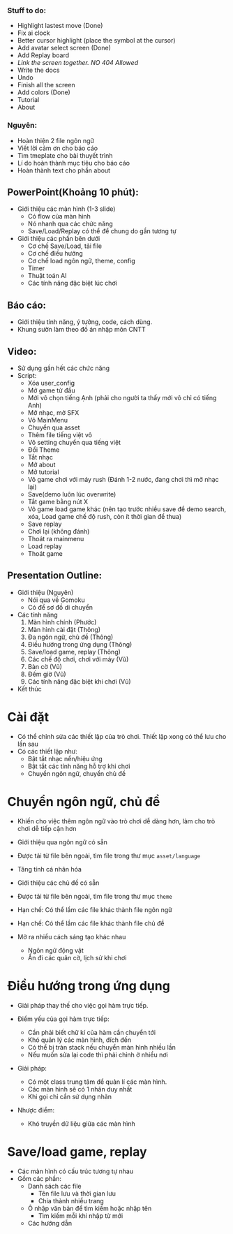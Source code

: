 ### Stuff to do:

- Highlight lastest move (Done)
- Fix ai clock
- Better cursor highlight (place the symbol at the cursor)
- Add avatar select screen (Done)
- Add Replay board
- _Link the screen together. NO 404 Allowed_
- Write the docs
- Undo
- Finish all the screen
- Add colors (Done)
- Tutorial
- About

### Nguyên:

- Hoàn thiện 2 file ngôn ngữ
- Viết lời cảm ơn cho báo cáo
- Tìm tmeplate cho bài thuyết trình
- Lí do hoàn thành mục tiêu cho báo cáo
- Hoàn thành text cho phần about

## PowerPoint(Khoảng 10 phút):

- Giới thiệu các màn hình (1-3 slide)
  - Có flow của màn hình
  - Nó nhanh qua các chức năng
  - Save/Load/Replay có thể để chung do gần tương tự
- Giới thiệu các phần bên dưới
  - Cơ chế Save/Load, tải file
  - Cơ chế điều hướng
  - Cơ chế load ngôn ngữ, theme, config
  - Timer
  - Thuật toán AI
  - Các tính năng đặc biệt lúc chơi

## Báo cáo:

- Giới thiệu tính năng, ý tưởng, code, cách dùng.
- Khung sườn làm theo đồ án nhập môn CNTT

## Video:

- Sử dụng gần hết các chức năng
- Script:
  - Xóa user_config
  - Mở game từ đầu
  - Mới vô chọn tiếng Ạnh (phải cho người ta thấy mới vô chỉ có tiếng Anh)
  - Mở nhạc, mở SFX
  - Vô MainMenu
  - Chuyển qua asset
  - Thêm file tiếng việt vô
  - Vô setting chuyển qua tiếng việt
  - Đổi Theme
  - Tắt nhạc
  - Mở about
  - Mở tutorial
  - Vô game chơi với máy rush (Đánh 1-2 nước, đang chơi thì mở nhạc lại)
  - Save(demo luôn lúc overwrite)
  - Tắt game bằng nút X
  - Vô game load game khác (nên tạo trước nhiều save để demo search, xóa, Load game chế độ rush, còn ít thời gian để thua)
  - Save replay
  - Chơi lại (không đánh)
  - Thoát ra mainmenu
  - Load replay
  - Thoát game

## Presentation Outline:

- Giới thiệu (Nguyên)
  - Nói qua về Gomoku
  - Có để sơ đồ di chuyển
- Các tính năng
  1. Màn hình chính (Phước)
  1. Màn hình cài đặt (Thông)
  1. Đa ngôn ngữ, chủ đề (Thông)
  1. Điều hướng trong ứng dụng (Thông)
  1. Save/load game, replay (Thông)
  1. Các chế độ chơi, chơi với máy (Vũ)
  1. Bàn cờ (Vũ)
  1. Đếm giờ (Vũ)
  1. Các tính năng đặc biệt khi chơi (Vũ)
- Kết thúc

# Cài đặt

- Có thể chỉnh sửa các thiết lập của trò chơi. Thiết lập xong có thể lưu cho lần sau
- Có các thiết lập như:
  - Bật tắt nhạc nền/hiệu ứng
  - Bật tắt các tính năng hỗ trợ khi chơi
  - Chuyển ngôn ngữ, chuyển chủ đề

# Chuyển ngôn ngữ, chủ đề

- Khiến cho việc thêm ngôn ngữ vào trò chơi dễ dàng hơn, làm cho trò chơi dễ tiếp cận hơn
- Giới thiệu qua ngôn ngữ có sẵn
- Được tải từ file bên ngoài, tìm file trong thư mục `asset/language`

- Tăng tính cá nhân hóa
- Giới thiệu các chủ đề có sẵn
- Được tải từ file bên ngoài, tìm file trong thư mục `theme`
- Hạn chế: Có thể lầm các file khác thành file ngôn ngữ
- Hạn chế: Có thể lầm các file khác thành file chủ đề

- Mở ra nhiều cách sáng tạo khác nhau
  - Ngôn ngữ động vật
  - Ẩn đi các quân cờ, lịch sử khi chơi

# Điều hướng trong ứng dụng

- Giải pháp thay thế cho việc gọi hàm trực tiếp.
- Điểm yếu của gọi hàm trực tiếp:

  - Cần phải biết chữ kí của hàm cần chuyển tới
  - Khó quản lý các màn hình, đích đến
  - Có thể bị tràn stack nếu chuyển màn hình nhiều lần
  - Nếu muốn sửa lại code thì phải chỉnh ở nhiều nơi

- Giải pháp:
  - Có một class trung tâm để quản lí các màn hình.
  - Các màn hình sẽ có 1 nhãn duy nhất
  - Khi gọi chỉ cần sử dụng nhãn
- Nhược điểm:
  - Khó truyền dữ liệu giữa các màn hình

# Save/load game, replay

- Các màn hình có cấu trúc tương tự nhau
- Gồm các phần:
  - Danh sách các file
    - Tên file lưu và thời gian lưu
    - Chia thành nhiều trang
  - Ô nhập văn bản để tìm kiếm hoặc nhập tên
    - Tìm kiếm mỗi khi nhập từ mới
  - Các hướng dẫn
